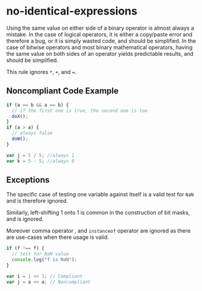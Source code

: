 # no-identical-expressions

Using the same value on either side of a binary operator is almost always a mistake. In the case
of logical operators, it is either a copy/paste error and therefore a bug, or it is simply wasted
code, and should be simplified. In the case of bitwise operators and most binary mathematical
operators, having the same value on both sides of an operator yields predictable results, and
should be simplified.

This rule ignores `*`, `+`, and `=`.

## Noncompliant Code Example

```javascript
if (a == b && a == b) {
  // if the first one is true, the second one is too
  doX();
}
if (a > a) {
  // always false
  doW();
}

var j = 5 / 5; //always 1
var k = 5 - 5; //always 0
```

## Exceptions

The specific case of testing one variable against itself is a valid test for `NaN` and is therefore ignored.

Similarly, left-shifting 1 onto 1 is common in the construction of bit masks, and is ignored.

Moreover comma operator , and `instanceof` operator are ignored as there are use-cases when there usage is valid.

```javascript
if (f !== f) {
  // test for NaN value
  console.log("f is NaN");
}

var i = 1 << 1; // Compliant
var j = a << a; // Noncompliant
```

